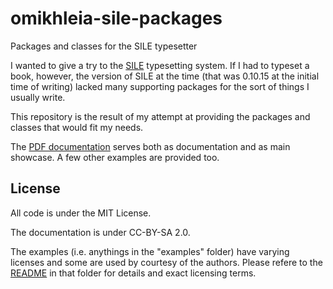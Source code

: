 # omikhleia-sile-packages

Packages and classes for the SILE typesetter

I wanted to give a try to the [SILE](https://github.com/sile-typesetter/sile) typesetting system. If I had to typeset a book, however, the version of SILE at the time (that was 0.10.15 at the initial time of writing) lacked many supporting packages for the sort of things I usually write.

This repository is the result of my attempt at providing the packages and classes that would
fit my needs.

The [PDF documentation](./docs/omikhleia-packages.pdf) serves both as documentation and as
main showcase. A few other examples are provided too.

## License

All code is under the MIT License.

The documentation is under CC-BY-SA 2.0.

The examples (i.e. anythings in the "examples" folder) have varying licenses and some are
used by courtesy of the authors. Please refere to the [README](./examples/README.md) in that
folder for details and exact licensing terms.
